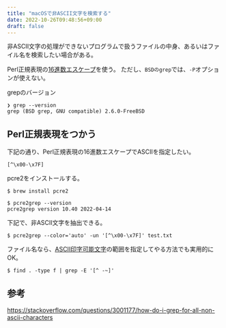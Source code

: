```yaml
---
title: "macOSで非ASCII文字を検索する"
date: 2022-10-26T09:48:56+09:00
draft: false
---
```


非ASCII文字の処理ができないプログラムで扱うファイルの中身、あるいはファイル名を検索したい場合がある。

Perl正規表現の[16進数エスケープ](https://perldoc.jp/docs/perl/5.18.1/perlrebackslash.pod#Hexadecimal32escapes)を使う。
ただし、`BSDのgrep`では、`-P`オプションが使えない。

<!--more-->

grepのバージョン

```
❯ grep --version
grep (BSD grep, GNU compatible) 2.6.0-FreeBSD
```

## Perl正規表現をつかう

下記の通り、Perl正規表現の16進数エスケープでASCIIを指定したい。

```
[^\x00-\x7F]
```

pcre2をインストールする。

```
$ brew install pcre2

$ pcre2grep --version
pcre2grep version 10.40 2022-04-14
```

下記で、非ASCII文字を抽出できる。

```
$ pcre2grep --color='auto' -un '[^\x00-\x7F]' test.txt
```

ファイル名なら、[ASCII印字可能文字](https://ja.wikipedia.org/wiki/ASCII#ASCII%E5%8D%B0%E5%AD%97%E5%8F%AF%E8%83%BD%E6%96%87%E5%AD%97)の範囲を指定してやる方法でも実用的にOK。

```
$ find . -type f | grep -E '[^ -~]'
```

## 参考

https://stackoverflow.com/questions/3001177/how-do-i-grep-for-all-non-ascii-characters